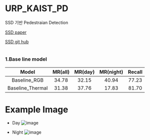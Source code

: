 # URP_KAIST_PD

SSD 기반 Pedestraian Detection
  

[SSD paper](https://github.com/](https://arxiv.org/abs/1512.02325)https://arxiv.org/abs/1512.02325)

[SSD git hub](https://github.com/sgrvinod/a-PyTorch-Tutorial-to-Object-Detection)

#

### 1.Base line model

| Model | MR(all) | MR(day) | MR(night) | Recall |
| :-----: | :---: | :---: | :---: | :---: |
| Baseline_RGB | 34.78 | 32.15 | 40.94 | 77.23 |
| Baseline_Thermal | 31.38 | 37.76 | 17.83 | 81.70 |

# Example Image

- Day
![image](https://github.com/766O/URP_KAIST_PD/assets/121467486/680834e9-add3-4152-b1d1-411f7f6e9fcf)

- Night
![image](https://github.com/766O/URP_KAIST_PD/assets/121467486/b9ac9513-79f3-4f1d-930a-8bd67c512ba7)


